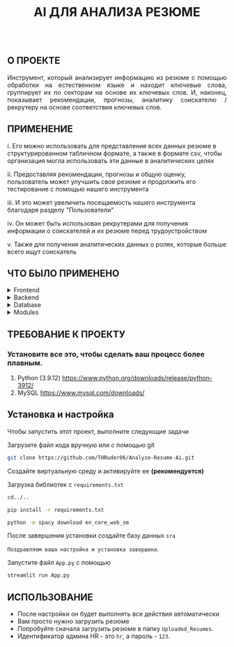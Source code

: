 <div align="center">
  <h1> AI ДЛЯ АНАЛИЗА РЕЗЮМЕ </h1>
</div><br/><br/>

## О ПРОЕКТЕ
<div align="center">
    <p align="justify"> 
      Инструмент, который анализирует информацию из резюме с помощью обработки на естественном языке и находит ключевые слова, группирует их по секторам на основе их ключевых слов. И, наконец, показывает рекомендации, прогнозы,        аналитику соискателю / рекрутеру на основе соответствия ключевых слов.
    </p>
</div>

## ПРИМЕНЕНИЕ
i. Его можно использовать для представления всех данных резюме в структурированном табличном формате, а также в формате csv, чтобы организация могла использовать эти данные в аналитических целях

ii. Предоставляя рекомендации, прогнозы и общую оценку, пользователь может улучшить свое резюме и продолжить его тестирование с помощью нашего инструмента

iii. И это может увеличить посещаемость нашего инструмента благодаря разделу "Пользователи"

iv. Он может быть использован рекрутерами для получения информации о соискателей и их резюме перед трудоустройством

v. Также для получения аналитических данных о ролях, которые больше всего ищут соискатель

<!-- TechStack -->
## ЧТО БЫЛО ПРИМЕНЕНО
<details>
  <summary>Frontend</summary>
  <ul>
    <li><a href="https://streamlit.io/">Streamlit</a></li>
    <li><a href="https://developer.mozilla.org/en-US/docs/Learn/HTML">HTML</a></li>
    <li><a href="https://developer.mozilla.org/en-US/docs/Web/CSS">CSS</a></li>
    <li><a href="https://developer.mozilla.org/en-US/docs/Learn/JavaScript">JavaScript</a></li>
  </ul>
</details>

<details>
  <summary>Backend</summary>
  <ul>
    <li><a href="https://streamlit.io/">Streamlit</a></li>
    <li><a href="https://www.python.org/">Python</a></li>
  </ul>
</details>

<details>
<summary>Database</summary>
  <ul>
    <li><a href="https://www.mysql.com/">MySQL</a></li>
  </ul>
</details>

<details>
<summary>Modules</summary>
  <ul>
    <li><a href="https://pandas.pydata.org/">pandas</a></li>
    <li><a href="https://github.com/OmkarPathak/pyresparser">pyresparser</a></li>
    <li><a href="https://pypi.org/project/pdfminer3/">pdfminer3</a></li>
    <li><a href="https://plotly.com/">Plotly</a></li>
    <li><a href="https://www.nltk.org/">NLTK</a></li>
  </ul>
</details>

## ТРЕБОВАНИЕ К ПРОЕКТУ
### Установите все это, чтобы сделать ваш процесс более плавным.
1) Python (3.9.12) https://www.python.org/downloads/release/python-3912/
2) MySQL https://www.mysql.com/downloads/

## Установка и настройка

Чтобы запустить этот проект, выполните следующие задачи

Загрузите файл кода вручную или с помощью git
```bash
git clone https://github.com/THRuder06/Analyze-Resume-Ai.git
```

Создайте виртуальную среду и активируйте ее **(рекомендуется)**

Загрузка библиотек с ``requirements.txt``
```bash
cd../..

pip install -r requirements.txt

python -m spacy download en_core_web_sm

```

После завершения установки создайте базу данных ``sra``

``Поздравляем ваша настройка и установка завершена``.

Запустите файл ``App.py`` с помощью
```bash
streamlit run App.py

```

## ИСПОЛЬЗОВАНИЕ
- После настройки он будет выполнять все действия автоматически
- Вам просто нужно загрузить резюме
- Попробуйте сначала загрузить резюме в папку `Uploaded_Resumes`.
- Идентификатор админа HR - это `hr`, а пароль - `123`.
